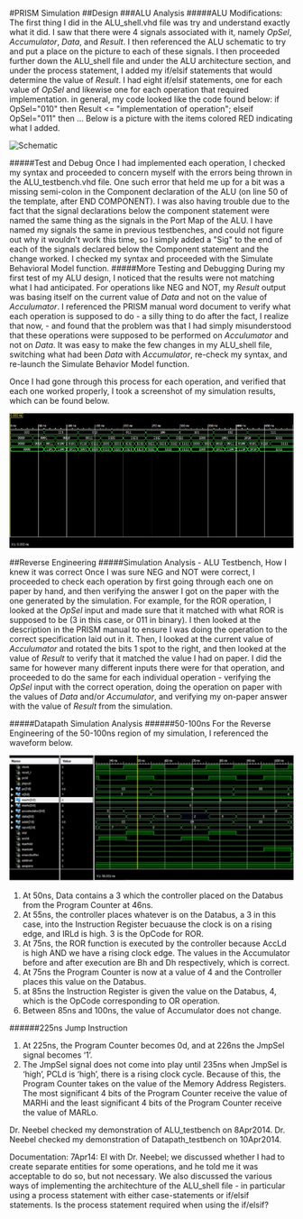 #PRISM Simulation
##Design
###ALU Analysis
#####ALU Modifications: 
The first thing I did in the ALU_shell.vhd file was try and understand exactly what it did. I saw that there were 4 signals associated with it, namely _OpSel_, _Accumulator_, _Data_, and _Result_. I then referenced the ALU schematic to try and put a place on the picture to each of these signals. I then proceeded further down the ALU_shell file and under the ALU architecture section, and under the process statement, I added my if/elsif statements that would determine the value of _Result_. I had eight if/elsif statements, one for each value of _OpSel_ and likewise one for each operation that required implementation. in general, my code looked like the code found below:
    if OpSel="010" then
      Result <= "implementation of operation";
    elseif OpSel="011" then
      ...
Below is a picture with the items colored RED indicating what I added.

![Schematic](https://..... "What I added")

#####Test and Debug
Once I had implemented each operation, I checked my syntax and proceeded to concern myself with the errors being thrown in the ALU_testbench.vhd file. One such error that held me up for a bit was a missing semi-colon in the Component declaration of the ALU (on line 50 of the template, after END COMPONENT). I was also having trouble due to the fact that the signal declarations below the component statement were named the same thing as the signals in the Port Map of the ALU. I have named my signals the same in previous testbenches, and could not figure out why it wouldn't work this time, so I simply added a "Sig" to the end of each of the signals declared below the Component statement and the change worked. I checked my syntax and proceeded with the Simulate Behavioral Model function. 
#####More Testing and Debugging
During my first test of my ALU design, I noticed that the results were not matching what I had anticipated. For operations like NEG and NOT, my _Result_ output was basing itself on the current value of _Data_ and not on the value of _Acculumator_. I referenced the PRISM manual word document to verify what each operation is supposed to do - a silly thing to do after the fact, I realize that now, - and found that the problem was that I had simply misunderstood that these operations were supposed to be performed on _Acculumator_ and not on _Data_. It was easy to make the few changes in my ALU_shell file, switching what had been _Data_ with _Accumulator_, re-check my syntax, and re-launch the Simulate Behavior Model function. 



Once I had gone through this process for each operation, and verified that each one worked properly, I took a screenshot of my simulation results, which can be found below. 

![waveform](https://github.com/JasonPluger/PRISM/blob/master/ALU_testbench_waveform.JPG "ALU simulation waveform")






##Reverse Engineering
#####Simulation Analysis - ALU Testbench, How I knew it was correct
Once I was sure NEG and NOT were correct, I proceeded to check each operation by first going through each one on paper by hand, and then verifying the answer I got on the paper with the one generated by the simulation. For example, for the ROR operation, I looked at the _OpSel_ input and made sure that it matched with what ROR is supposed to be (3 in this case, or 011 in binary). I then looked at the description in the PRISM manual to ensure I was doing the operation to the correct specification laid out in it. Then, I looked at the current value of _Acculumator_ and rotated the bits 1 spot to the right, and then looked at the value of _Result_ to verify that it matched the value I had on paper. I did the same for however many different inputs there were for that operation, and proceeded to do the same for each individual operation - verifying the _OpSel_ input with the correct operation, doing the operation on paper with the values of _Data_ and/or _Accumulator_, and verifying my on-paper answer with the value of _Result_ from the simulation. 

#####Datapath Simulation Analysis
######50-100ns
For the Reverse Engineering of the 50-100ns region of my simulation, I referenced the waveform below.

![50-100 Waveform](https://github.com/JasonPluger/PRISM/blob/master/Datapath_testbench_waveform_50-100.JPG "50-100 Waveform")

1.  At 50ns, Data contains a 3 which the controller placed on the Databus from the Program Counter at 46ns. 
2.  At 55ns, the controller places whatever is on the Databus, a 3 in this case, into the Instruction Register becuause the clock is on a rising edge, and IRLd is high. 3 is the OpCode for ROR.
3.  At 75ns, the ROR function is executed by the controller because AccLd is high AND we have a rising clock edge. The values in the Accumulator before and after execution are Bh and Dh respectively, which is correct. 
4.  At 75ns the Program Counter is now at a value of 4 and the Controller places this value on the Databus. 
5.  at 85ns the Instruction Register is given the value on the Databus, 4, which is the OpCode corresponding to OR operation. 
6.  Between 85ns and 100ns, the value of Accumulator does not change.

######225ns Jump Instruction
1.	 At 225ns, the Program Counter becomes 0d, and at 226ns the JmpSel signal becomes ‘1’. 
2.	 The JmpSel signal does not come into play until 235ns when JmpSel is ‘high’, PCLd is ‘high’, there is a rising clock cycle. Because of this, the Program Counter takes on the value of the Memory Address Registers. The most significant 4 bits of the Program Counter receive the value of MARHi and the least significant 4 bits of the Program Counter receive the value of MARLo.




Dr. Neebel checked my demonstration of ALU_testbench on 8Apr2014.
Dr. Neebel checked my demonstration of Datapath_testbench on 10Apr2014.

Documentation: 7Apr14: EI with Dr. Neebel; we discussed whether I had to create separate entities for some operations, and he told me it was acceptable to do so, but not necessary. We also discussed the various ways of implementing the architechture of the ALU_shell file - in particular using a process statement with either case-statements or if/elsif statements. Is the process statement required when using the if/elsif? 
